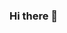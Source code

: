 ### Hi there 👋

<!--
git clone -c core.sshCommand="/usr/bin/ssh -o IdentitiesOnly=yes -i ~/.ssh/0xidm" git@github.com:0xidm/0xidm.git
git config --local user.email "0xidm@..."
git config --local user.name "0xidm"
-->
